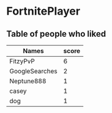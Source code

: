 # FortnitePlayer
## Table of people who liked
Names | score
--- | ---
FitzyPvP | 6
GoogleSearches | 2
Neptune888 | 1
casey | 1
dog | 1
